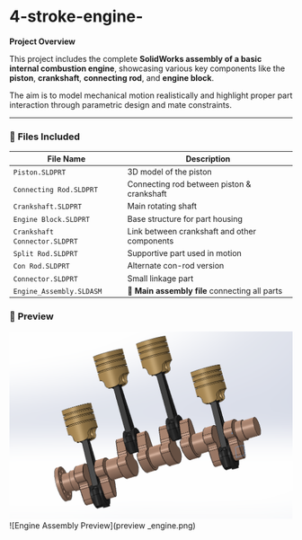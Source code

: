 # 4-stroke-engine-

 **Project Overview**

This project includes the complete **SolidWorks assembly of a basic internal combustion engine**, showcasing various key components like the **piston**, **crankshaft**, **connecting rod**, and **engine block**.

The aim is to model mechanical motion realistically and highlight proper part interaction through parametric design and mate constraints.

---

### 🧩 **Files Included**

| File Name                     | Description                                    |
| ----------------------------- | ---------------------------------------------- |
| `Piston.SLDPRT`               | 3D model of the piston                         |
| `Connecting Rod.SLDPRT`       | Connecting rod between piston & crankshaft     |
| `Crankshaft.SLDPRT`           | Main rotating shaft                            |
| `Engine Block.SLDPRT`         | Base structure for part housing                |
| `Crankshaft Connector.SLDPRT` | Link between crankshaft and other components   |
| `Split Rod.SLDPRT`            | Supportive part used in motion                 |
| `Con Rod.SLDPRT`              | Alternate con-rod version                      |
| `Connector.SLDPRT`            | Small linkage part                             |
| `Engine_Assembly.SLDASM`      | 🔧 **Main assembly file** connecting all parts |



### 📸 **Preview**

![Engine Assembly Preview](preview.png)
![Engine Assembly Preview](preview _engine.png)



